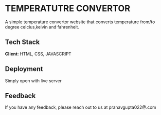 
# TEMPERATUTRE CONVERTOR

A simple temperature convertor website that converts temperature from/to degree celcius,kelvin and fahrenheit.


## Tech Stack

**Client:** HTML, CSS, JAVASCRIPT




## Deployment

Simply open with live server 




## Feedback

If you have any feedback, please reach out to us at pranavgupta022@.com

